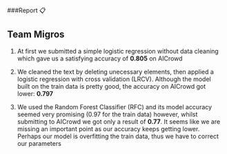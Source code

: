 ###Report 📋

## Team Migros
 
 
 1) At first we submitted a simple logistic regression without data cleaning which gave us a satisfying accuracy of **0.805** on AICrowd
  
  2) We cleaned the text by deleting unecessary elements, then applied a logistic regression with cross validation (LRCV). Although the model built on the train data is pretty good, the accuracy on AICrowd got lower: **0.797**

  3) We used the Random Forest Classifier (RFC) and its model accuracy seemed very promising (0.97 for the train data) however, whilst submitting to AICrowd we got only a result of **0.77**. It seems like we are missing an important point as our accuracy keeps getting lower. Perhaps our model is overfitting the train data, thus we have to correct our parameters
